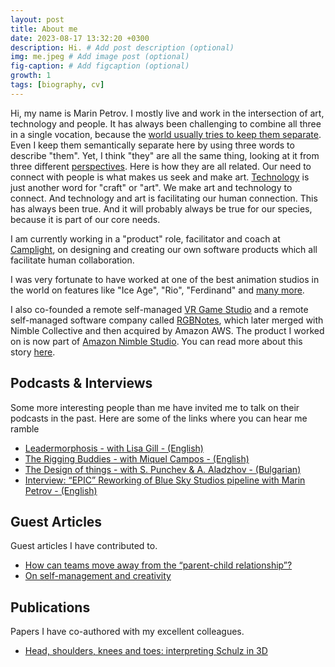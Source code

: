 ```yaml
---
layout: post
title: About me
date: 2023-08-17 13:32:20 +0300
description: Hi. # Add post description (optional)
img: me.jpeg # Add image post (optional)
fig-caption: # Add figcaption (optional)
growth: 1
tags: [biography, cv]
---
```


Hi, my name is Marin Petrov. I mostly live and work in the intersection of art, technology and people. It has always been challenging to combine all three in a single vocation, because the [world usually tries to keep them separate](/zen-and-the-art-of-motorcycle-maintenance/). Even I keep them semantically separate here by using three words to describe "them". Yet, I think "they" are all the same thing, looking at it from three different [perspectives](https://en.wikipedia.org/wiki/Blind_men_and_an_elephant). Here is how they are all related. Our need to connect with people is what makes us seek and make art. [Technology](https://en.wikipedia.org/wiki/Technology) is just another word for "craft" or "art". We make art and technology to connect. And technology and art is facilitating our human connection. This has always been true. And it will probably always be true for our species, because it is part of our core needs.   

I am currently working in a "product" role, facilitator and coach at [Camplight](camplight.net), on designing and creating our own software products which all facilitate human collaboration.  

I was very fortunate to have worked at one of the best animation studios in the world on features like "Ice Age", "Rio", "Ferdinand" and [many more](https://www.imdb.com/name/nm1762343/).  

I also co-founded a remote self-managed [VR Game Studio](https://www.youtube.com/watch?v=N-NWu6VcQgs) and a remote self-managed software company called [RGBNotes](https://www.youtube.com/watch?v=bvo2d-8SfOo), which later merged with Nimble Collective and then acquired by Amazon AWS. The product I worked on is now part of [Amazon Nimble Studio](https://aws.amazon.com/nimble-studio/). You can read more about this story [here](why-i-quit-and-started-two-companies/).


## Podcasts & Interviews

Some more interesting people than me have invited me to talk on their podcasts in the past. Here are some of the links where you can hear me ramble

- [Leadermorphosis - with Lisa Gill - (English)](https://leadermorphosis.co/pages/episodes/People-from-Hack-and-Paint-on-self-management-in-a-remote-team.html)
- [The Rigging Buddies - with Miquel Campos - (English)](https://www.youtube.com/watch?v=1aml_caSePQ)
- [The Design of things - with S. Punchev & A. Aladzhov - (Bulgarian)](https://designofthings.fm/e133/)
- [Interview: “EPIC” Reworking of Blue Sky Studios pipeline with Marin Petrov - (English)](https://www.riggingdojo.com/2013/06/25/epic-reworking-of-blue-sky-studios/)

## Guest Articles

Guest articles I have contributed to. 

- [Hоw cаn teams mоve аwаy frоm thе “pаrеnt-child rеlatiоnship”?](https://therecursive.com/how-can-teams-move-away-from-the-parent-child-relationship/)
- [On self-management and creativity](https://medium.com/bica-services/hr-talks-with-it-leaders-ep-9-marin-petrov-on-self-managed-teams-and-fostering-creativity-at-work-5f395746bd6d)

## Publications

Papers I have co-authored with my excellent colleagues. 

- [Head, shoulders, knees and toes: interpreting Schulz in 3D](https://dl.acm.org/doi/10.1145/2775280.2775290)

